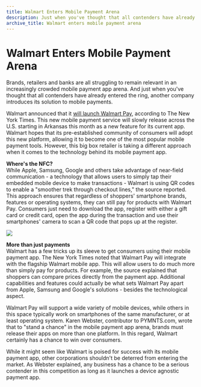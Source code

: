 ```yaml
---
title: Walmart Enters Mobile Payment Arena
description: Just when you've thought that all contenders have already entered the ring, another company introduces its solution to mobile payments&#58; Walmart.
archive_title: Walmart enters mobile payment arena
---
```


# Walmart Enters Mobile Payment Arena

Brands, retailers and banks are all struggling to remain relevant in an increasingly crowded mobile payment app arena. And just when you've thought that all contenders have already entered the ring, another company introduces its solution to mobile payments.

Walmart announced that it [will launch Walmart Pay](http://www.nytimes.com/2015/12/10/business/walmart-prepares-to-enter-mobile-payments-business.html), according to The New York Times. This new mobile payment service will slowly release across the U.S. starting in Arkansas this month as a new feature for its current app. Walmart hopes that its pre-established community of consumers will adopt this new platform, allowing it to become one of the most popular mobile payment tools. However, this big box retailer is taking a different approach when it comes to the technology behind its mobile payment app.

**Where's the NFC?**  
While Apple, Samsung, Google and others take advantage of near-field communication - a technology that allows users to simply tap their embedded mobile device to make transactions - Walmart is using QR codes to enable a "smoother trek through checkout lines," the source reported. This approach ensures that regardless of shoppers' smartphone brands, features or operating systems, they can still pay for products with Walmart Pay. Consumers just need to download the app, register with either a gift card or credit card, open the app during the transaction and use their smartphones' camera to scan a QR code that pops up at the register.

![](http://media.syrinx.com/media/06320ed4-4f81-4d18-8d4f-45d509c0f959/img/3340/14120078.jpg)

**More than just payments**  
Walmart has a few tricks up its sleeve to get consumers using their mobile payment app. The New York Times noted that Walmart Pay will integrate with the flagship Walmart mobile app. This will allow users to do much more than simply pay for products. For example, the source explained that shoppers can compare prices directly from the payment app. Additional capabilities and features could actually be what sets Walmart Pay apart from Apple, Samsung and Google's solutions - besides the technological aspect.

Walmart Pay will support a wide variety of mobile devices, while others in this space typically work on smartphones of the same manufacturer, or at least operating system. Karen Webster, contributor to PYMNTS.com, wrote that to "stand a chance" in the mobile payment app arena, brands must release their apps on more than one platform. In this regard, Walmart certainly has a chance to win over consumers.

While it might seem like Walmart is poised for success with its mobile payment app, other corporations shouldn't be deterred from entering the market. As Webster explained, any business has a chance to be a serious contender in this competition as long as it launches a device agnostic payment app.
